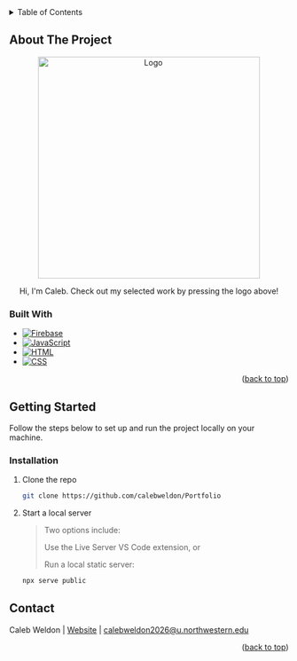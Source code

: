 <!-- TABLE OF CONTENTS -->
<details>
  <summary>Table of Contents</summary>
  <ol>
    <li>
      <a href="#about-the-project">About The Project</a>
      <ul>
        <li><a href="#built-with">Built With</a></li>
      </ul>
    </li>
     <li>
      <a href="#getting-started">Getting Started</a>
      <ul>
        <li><a href="#installation">Installation</a></li>
      </ul>
    </li>
    <li><a href="#contact">Contact</a></li>
  </ol>
</details>



<!-- ABOUT THE PROJECT -->
## About The Project

<div align="center">
  <a href="https://calebweldon.com/">
    <img src="https://github.com/user-attachments/assets/65f207ae-124d-439a-ad4f-e0856be0721b" alt="Logo" width="400" height="400">
  </a>
  <p>Hi, I'm Caleb. Check out my selected work by pressing the logo above!</p>
</div>



<!-- BUILT WITH -->
### Built With
* [![Firebase][Firebase-badge]][Firebase-url]
* [![JavaScript][JS-badge]][JS-url]
* [![HTML][HTML-badge]][HTML-url]
* [![CSS][CSS-badge]][CSS-url]

<p align="right">(<a href="#readme-top">back to top</a>)</p>



<!-- GETTING STARTED -->
## Getting Started

Follow the steps below to set up and run the project locally on your machine.

### Installation

1. Clone the repo
   ```sh
   git clone https://github.com/calebweldon/Portfolio
   ```
   
2. Start a local server
   > Two options include:
   > 
   > Use the Live Server VS Code extension, or
   > 
   > Run a local static server:
   ```sh
   npx serve public
   ```

<!-- CONTACT -->
## Contact

Caleb Weldon | [Website](https://calebweldon.com/) | calebweldon2026@u.northwestern.edu

<p align="right">(<a href="#readme-top">back to top</a>)</p>



<!-- MARKDOWN LINKS & IMAGES -->
[Firebase-badge]: https://img.shields.io/badge/Firebase-FFCA28?style=for-the-badge&logo=firebase&logoColor=black
[Firebase-url]: https://firebase.google.com/

[JS-badge]: https://img.shields.io/badge/JavaScript-F7DF1E?style=for-the-badge&logo=javascript&logoColor=black
[JS-url]: https://developer.mozilla.org/en-US/docs/Web/JavaScript

[HTML-badge]: https://img.shields.io/badge/HTML5-E34F26?style=for-the-badge&logo=html5&logoColor=white
[HTML-url]: https://developer.mozilla.org/en-US/docs/Web/HTML

[CSS-badge]: https://img.shields.io/badge/CSS3-1572B6?style=for-the-badge&logo=css3&logoColor=white
[CSS-url]: https://developer.mozilla.org/en-US/docs/Web/CSS
